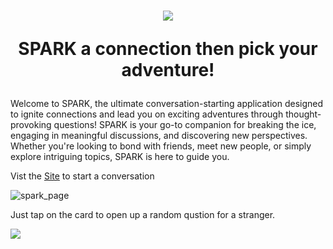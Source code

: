 <h1 align="center"> 

![](public/cardSpark.svg) 

SPARK a connection then pick your adventure!

</h1>


Welcome to SPARK, the ultimate conversation-starting application designed to ignite connections and lead you on exciting adventures through thought-provoking questions! SPARK is your go-to companion for breaking the ice, engaging in meaningful discussions, and discovering new perspectives. Whether you're looking to bond with friends, meet new people, or simply explore intriguing topics, SPARK is here to guide you.

Vist the [Site](https://randomspark.netlify.app/) to start a conversation 

![spark_page](public/spark_page.png)

Just tap on the card to open up a random qustion for a stranger.

![](public/spark_qust.png)
